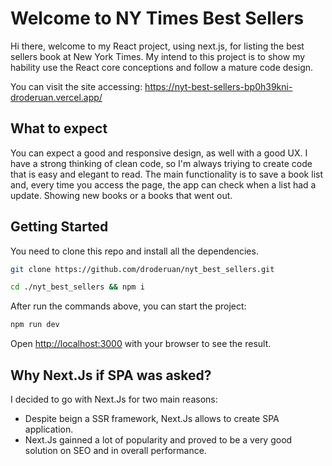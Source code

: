 # Welcome to NY Times Best Sellers

Hi there, welcome to my React project, using next.js, for listing the best sellers book at New York Times.
My intend to this project is to show my hability use the React core conceptions and follow a mature code design.

You can visit the site accessing: https://nyt-best-sellers-bp0h39kni-droderuan.vercel.app/

## What to expect

You can expect a good and responsive design, as well with a good UX. I have a strong thinking of clean code, so I'm always triying to create code that is easy and elegant to read.
The main functionality is to save a book list and, every time you access the page, the app can check when a list had a update. Showing new books or a books that went out.

## Getting Started

You need to clone this repo and install all the dependencies.

```bash
git clone https://github.com/droderuan/nyt_best_sellers.git
```

```bash
cd ./nyt_best_sellers && npm i
```

After run the commands above, you can start the project:

```bash
npm run dev
```

Open [http://localhost:3000](http://localhost:3000) with your browser to see the result.

## Why Next.Js if SPA was asked?

I decided to go with Next.Js for two main reasons:

- Despite beign a SSR framework, Next.Js allows to create SPA application.
- Next.Js gainned a lot of popularity and proved to be a very good solution on SEO and in overall performance.
